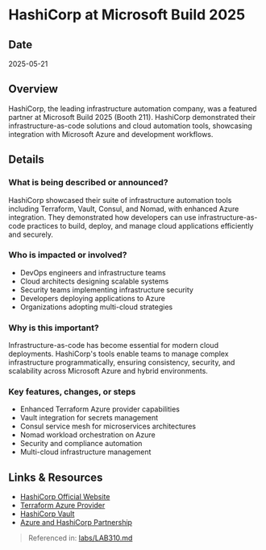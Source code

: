 # HashiCorp at Microsoft Build 2025

## Date
2025-05-21

## Overview
HashiCorp, the leading infrastructure automation company, was a featured partner at Microsoft Build 2025 (Booth 211). HashiCorp demonstrated their infrastructure-as-code solutions and cloud automation tools, showcasing integration with Microsoft Azure and development workflows.

## Details

### What is being described or announced?
HashiCorp showcased their suite of infrastructure automation tools including Terraform, Vault, Consul, and Nomad, with enhanced Azure integration. They demonstrated how developers can use infrastructure-as-code practices to build, deploy, and manage cloud applications efficiently and securely.

### Who is impacted or involved?
- DevOps engineers and infrastructure teams
- Cloud architects designing scalable systems
- Security teams implementing infrastructure security
- Developers deploying applications to Azure
- Organizations adopting multi-cloud strategies

### Why is this important?
Infrastructure-as-code has become essential for modern cloud deployments. HashiCorp's tools enable teams to manage complex infrastructure programmatically, ensuring consistency, security, and scalability across Microsoft Azure and hybrid environments.

### Key features, changes, or steps
- Enhanced Terraform Azure provider capabilities
- Vault integration for secrets management
- Consul service mesh for microservices architectures
- Nomad workload orchestration on Azure
- Security and compliance automation
- Multi-cloud infrastructure management

## Links & Resources
- [HashiCorp Official Website](https://www.hashicorp.com/)
- [Terraform Azure Provider](https://registry.terraform.io/providers/hashicorp/azurerm/latest)
- [HashiCorp Vault](https://www.vaultproject.io/)
- [Azure and HashiCorp Partnership](https://azure.microsoft.com/partners/hashicorp/)

> Referenced in: [labs/LAB310.md](../labs/LAB310.md)